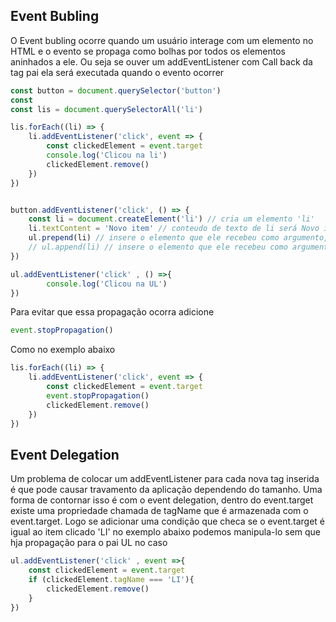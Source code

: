 ## Event Bubling
O Event bubling ocorre quando um usuário interage com um elemento no HTML e o evento se propaga como bolhas por todos os elementos aninhados a ele.
Ou seja se ouver um addEventListener com Call back da tag pai ela será executada quando o evento ocorrer 

```js
const button = document.querySelector('button')
const
const lis = document.querySelectorAll('li')

lis.forEach((li) => {
    li.addEventListener('click', event => {
        const clickedElement = event.target
        console.log('Clicou na li')
        clickedElement.remove()
    })
})


button.addEventListener('click', () => {
    const li = document.createElement('li') // cria um elemento 'li'
    li.textContent = 'Novo item' // conteudo de texto de li será Novo item
    ul.prepend(li) // insere o elemento que ele recebeu como argumento, como primeiro filho desse elemento no qual ele foi encadeado
    // ul.append(li) // insere o elemento que ele recebeu como argumento, como ultimo filho desse elemento no qual ele foi encadeado
})

ul.addEventListener('click' , () =>{
        console.log('Clicou na UL')
})
```
Para evitar que essa propagação ocorra adicione 
```js
event.stopPropagation()
```
Como no exemplo abaixo
```js
lis.forEach((li) => {
    li.addEventListener('click', event => {
        const clickedElement = event.target
        event.stopPropagation()
        clickedElement.remove()
    })
})
```


## Event Delegation
Um problema de colocar um addEventListener para cada nova tag inserida é que pode causar travamento da aplicação dependendo do tamanho.
Uma forma de contornar isso é com o event delegation, dentro do event.target existe uma propriedade chamada de tagName que é armazenada com o event.target.
Logo se adicionar uma condição que checa se o event.target é igual ao item clicado 'LI' no exemplo abaixo podemos manipula-lo sem que hja propagação para o pai UL no caso
```js
ul.addEventListener('click' , event =>{
    const clickedElement = event.target
    if (clickedElement.tagName === 'LI'){
        clickedElement.remove()
    }
})
```